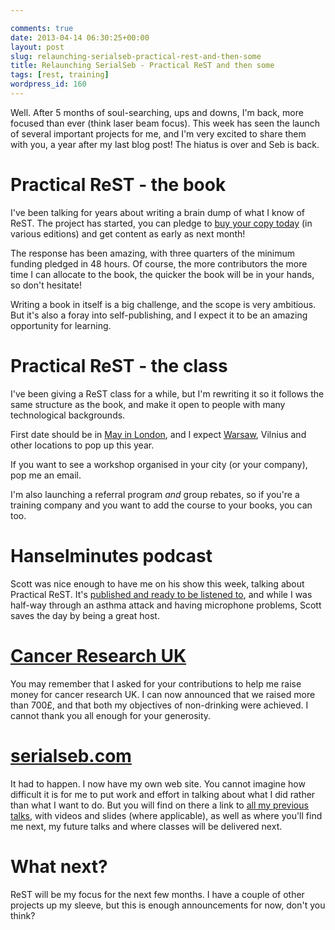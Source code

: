 ```yaml
---

comments: true
date: 2013-04-14 06:30:25+00:00
layout: post
slug: relaunching-serialseb-practical-rest-and-then-some
title: Relaunching SerialSeb - Practical ReST and then some
tags: [rest, training]
wordpress_id: 160
---
```


Well. After 5 months of soul-searching, ups and downs, I'm back, more focused than ever (think laser beam focus). This week has seen the launch of several important projects for me, and I'm very excited to share them with you, a year after my last blog post! The hiatus is over and Seb is back.


# Practical ReST - the book


I've been talking for years about writing a brain dump of what I know of ReST. The project has started, you can pledge to [buy your copy today](https://kickstarter.com/projects/serialseb/practical-rest-building-hypermedia-systems) (in various editions) and get content as early as next month!

The response has been amazing, with three quarters of the minimum funding pledged in 48 hours. Of course, the more contributors the more time I can allocate to the book, the quicker the book will be in your hands, so don't hesitate!

Writing a book in itself is a big challenge, and the scope is very ambitious. But it's also a foray into self-publishing, and I expect it to be an amazing opportunity for learning.


# Practical ReST - the class


I've been giving a ReST class for a while, but I'm rewriting it so it follows the same structure as the book, and make it open to people with many technological backgrounds.

First date should be in [May in London](http://serialseb.com/rest/2013/04/09/London-class-May-2013.html), and I expect [Warsaw](http://serialseb.com/rest/2013/04/12/Warsaw-class-planned.html), Vilnius and other locations to pop up this year.

If you want to see a workshop organised in your city (or your company), pop me an email.

I'm also launching a referral program *and* group rebates, so if you're a training company and you want to add the course to your books, you can too.


# Hanselminutes podcast


Scott was nice enough to have me on his show this week, talking about Practical ReST. It's [published and ready to be listened to](http://www.hanselminutes.com/366/practical-rest-with-sebastien-lambla), and while I was half-way through an asthma attack and having microphone problems, Scott saves the day by being a great host.


# [Cancer Research UK](http://www.cancerresearchuk.org/)


You may remember that I asked for your contributions to help me raise money for cancer research UK. I can now announced that we raised more than 700£, and that both my objectives of non-drinking were achieved. I cannot thank you all enough for your generosity.


# [serialseb.com](http://serialseb.com)


It had to happen. I now have my own web site. You cannot imagine how difficult it is for me to put work and effort in talking about what I did rather than what I want to do. But you will find on there a link to [all my previous talks](http://serialseb.com/speaker/), with videos and slides (where applicable), as well as where you'll find me next, my future talks and where classes will be delivered next.


# What next?


ReST will be my focus for the next few months. I have a couple of other projects up my sleeve, but this is enough announcements for now, don't you think?
